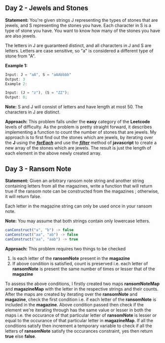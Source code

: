## Day 2 - Jewels and Stones

**Statement:**
You're given strings J representing the types of stones that are jewels, and S representing the stones you have. Each character in S is a type of stone you have. You want to know how many of the stones you have are also jewels.

The letters in J are guaranteed distinct, and all characters in J and S are letters. Letters are case sensitive, so "a" is considered a different type of stone from "A".

**Example 1:**

```javascript
Input: J = "aA", S = "aAAbbbb"
Output: 3
Example 2:
```

```javascript
Input: (J = "z"), (S = "ZZ");
Output: 0;
```

**Note:**
S and J will consist of letters and have length at most 50.
The characters in J are distinct.

**Approach:**
This problem falls under the **easy** category of the **Leetcode** levels of difficulty. As the problem is pretty straight forward, it describes implementing a function to count the number of stones that are jewels. My approach is to first find out the stones which are jewels, by iterating over the **J** using the [**_forEach_**](https://developer.mozilla.org/en-US/docs/Web/JavaScript/Reference/Global_Objects/Array/forEach) and use the [**_filter_**](https://developer.mozilla.org/en-US/docs/Web/JavaScript/Reference/Global_Objects/Array/filter) method of **javascript** to create a new array of the stones which are jewels. The result is just the length of each element in the above newly created array.

## Day 3 - Ransom Note

**Statement:**
Given an arbitrary ransom note string and another string containing letters from all the magazines, write a function that will return true if the ransom note can be constructed from the magazines ; otherwise, it will return false.

Each letter in the magazine string can only be used once in your ransom note.

**Note:**
You may assume that both strings contain only lowercase letters.

```javascript
canConstruct("a", "b") -> false
canConstruct("aa", "ab") -> false
canConstruct("aa", "aab") -> true
```

**Approach:**
This problem requires two things to be checked

1. Is each letter of the **ransomNote** present in the **magazine**
2. If above condition is satisfied, count is preserved i.e. each letter of **ransomNote** is present the same number of times or lesser that of the **magazine**

To assess the above conditions, I firstly created two maps **ransomNoteMap** and **magazineMap** with the letter in the respective strings and their counts. After the maps are created by iterating over the **ransomNote** and **magazine**, check the first condition i.e. if each letter of the **ransomNote** is included in the **magazine**. Above condition passed then check if the element we're iterating through has the same value or lesser in both the maps i.e. the occurance of that particular letter of **ransomNote** is lesser or equal to the occurance of that particular letter in **magazineMap**. If all the conditions satisfy then increment a temporary variable to check if all the letters of **ransomNote** satisfy the occurances constraint, yes then return **true** else **false**.
